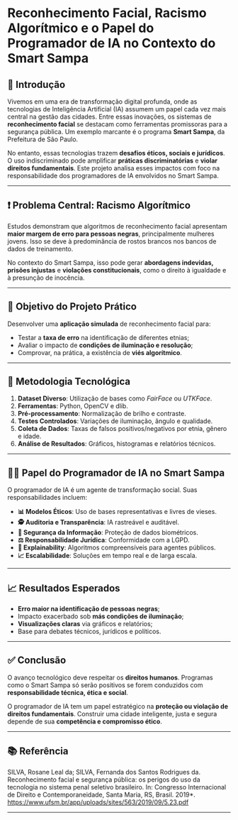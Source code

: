 # Reconhecimento Facial, Racismo Algorítmico e o Papel do Programador de IA no Contexto do Smart Sampa

## 📌 Introdução

Vivemos em uma era de transformação digital profunda, onde as tecnologias de Inteligência Artificial (IA) assumem um papel cada vez mais central na gestão das cidades. Entre essas inovações, os sistemas de **reconhecimento facial** se destacam como ferramentas promissoras para a segurança pública. Um exemplo marcante é o programa **Smart Sampa**, da Prefeitura de São Paulo.

No entanto, essas tecnologias trazem **desafios éticos, sociais e jurídicos**. O uso indiscriminado pode amplificar **práticas discriminatórias** e **violar direitos fundamentais**. Este projeto analisa esses impactos com foco na responsabilidade dos programadores de IA envolvidos no Smart Sampa.

---

## ❗ Problema Central: Racismo Algorítmico

Estudos demonstram que algoritmos de reconhecimento facial apresentam **maior margem de erro para pessoas negras**, principalmente mulheres jovens. Isso se deve à predominância de rostos brancos nos bancos de dados de treinamento.

No contexto do Smart Sampa, isso pode gerar **abordagens indevidas, prisões injustas** e **violações constitucionais**, como o direito à igualdade e à presunção de inocência.

---

## 🎯 Objetivo do Projeto Prático

Desenvolver uma **aplicação simulada** de reconhecimento facial para:

- Testar a **taxa de erro** na identificação de diferentes etnias;
- Avaliar o impacto de **condições de iluminação e resolução**;
- Comprovar, na prática, a existência de **viés algorítmico**.

---

## 🧪 Metodologia Tecnológica

1. **Dataset Diverso**: Utilização de bases como *FairFace* ou *UTKFace*.
2. **Ferramentas**: Python, OpenCV e dlib.
3. **Pré-processamento**: Normalização de brilho e contraste.
4. **Testes Controlados**: Variações de iluminação, ângulo e qualidade.
5. **Coleta de Dados**: Taxas de falsos positivos/negativos por etnia, gênero e idade.
6. **Análise de Resultados**: Gráficos, histogramas e relatórios técnicos.

---

## 👨‍💻 Papel do Programador de IA no Smart Sampa

O programador de IA é um agente de transformação social. Suas responsabilidades incluem:

- **📊 Modelos Éticos**: Uso de bases representativas e livres de vieses.
- **🕵️ Auditoria e Transparência**: IA rastreável e auditável.
- **🔐 Segurança da Informação**: Proteção de dados biométricos.
- **⚖️ Responsabilidade Jurídica**: Conformidade com a LGPD.
- **🧠 Explainability**: Algoritmos compreensíveis para agentes públicos.
- **📈 Escalabilidade**: Soluções em tempo real e de larga escala.

---

## 📈 Resultados Esperados

- **Erro maior na identificação de pessoas negras**;
- Impacto exacerbado sob **más condições de iluminação**;
- **Visualizações claras** via gráficos e relatórios;
- Base para debates técnicos, jurídicos e políticos.

---

## ✅ Conclusão

O avanço tecnológico deve respeitar os **direitos humanos**. Programas como o Smart Sampa só serão positivos se forem conduzidos com **responsabilidade técnica, ética e social**.

O programador de IA tem um papel estratégico na **proteção ou violação de direitos fundamentais**. Construir uma cidade inteligente, justa e segura depende de sua **competência e compromisso ético**.

---

## 📚 Referência

SILVA, Rosane Leal da; SILVA, Fernanda dos Santos Rodrigues da. Reconhecimento facial e segurança pública: os perigos do uso da tecnologia no sistema penal seletivo brasileiro. In: Congresso Internacional de Direito e Contemporaneidade, Santa Maria, RS, Brasil. 2019*.
https://www.ufsm.br/app/uploads/sites/563/2019/09/5.23.pdf

---
